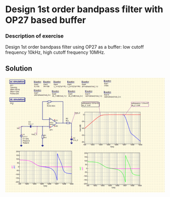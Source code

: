 # Design 1st order bandpass filter with OP27 based buffer



### Description of exercise
Design 1st order bandpass filter using OP27 as a buffer: low cutoff frequency 10kHz, high cutoff frequency 10MHz.



## Solution
<p align="center">
  <img src ="Screenshot_2.png" width = "700" title="photo">  
</p>
